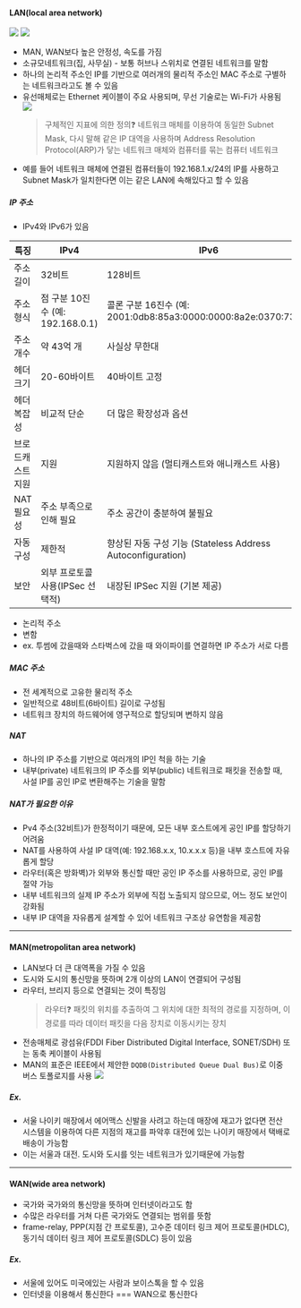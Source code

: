 #### LAN(local area network)

![](<스크린샷 2024-12-23 오후 3.39.02.png>)
![](<스크린샷 2024-12-23 오후 3.39.18.png>)

- MAN, WAN보다 높은 안정성, 속도를 가짐
- 소규모네트워크(집, 사무실) - 보통 허브나 스위치로 연결된 네트워크를 말함
- 하나의 논리적 주소인 IP를 기반으로 여러개의 물리적 주소인 MAC 주소로 구별하는 네트워크라고도 볼 수 있음
- 유선매체로는 Ethernet 케이블이 주요 사용되며, 무선 기술로는 Wi-Fi가 사용됨
  ![](<스크린샷 2024-12-23 오후 4.23.17.png>)
  > 구체적인 지표에 의한 정의❓
  > 네트워크 매체를 이용하여 동일한 Subnet Mask, 다시 말해 같은 IP 대역을 사용하며 Address Resolution Protocol(ARP)가 닿는 네트워크 매체와 컴퓨터를 묶는 컴퓨터 네트워크
- 예를 들어 네트워크 매체에 연결된 컴퓨터들이 192.168.1.x/24의 IP를 사용하고 Subnet Mask가 일치한다면 이는 같은 LAN에 속해있다고 할 수 있음

##### IP 주소

- IPv4와 IPv6가 있음

| 특징              | IPv4                             | IPv6                                                           |
| ----------------- | -------------------------------- | -------------------------------------------------------------- |
| 주소 길이         | 32비트                           | 128비트                                                        |
| 주소 형식         | 점 구분 10진수 (예: 192.168.0.1) | 콜론 구분 16진수 (예: 2001:0db8:85a3:0000:0000:8a2e:0370:7334) |
| 주소 개수         | 약 43억 개                       | 사실상 무한대                                                  |
| 헤더 크기         | 20-60바이트                      | 40바이트 고정                                                  |
| 헤더 복잡성       | 비교적 단순                      | 더 많은 확장성과 옵션                                          |
| 브로드캐스트 지원 | 지원                             | 지원하지 않음 (멀티캐스트와 애니캐스트 사용)                   |
| NAT 필요성        | 주소 부족으로 인해 필요          | 주소 공간이 충분하여 불필요                                    |
| 자동 구성         | 제한적                           | 향상된 자동 구성 기능 (Stateless Address Autoconfiguration)    |
| 보안              | 외부 프로토콜 사용(IPSec 선택적) | 내장된 IPSec 지원 (기본 제공)                                  |

- 논리적 주소
- 변함
- ex. 투썸에 갔을때와 스타벅스에 갔을 때 와이파이를 연결하면 IP 주소가 서로 다름

##### MAC 주소

- 전 세계적으로 고유한 물리적 주소
- 일반적으로 48비트(6바이트) 길이로 구성됨
- 네트워크 장치의 하드웨어에 영구적으로 할당되며 변하지 않음

##### NAT

- 하나의 IP 주소를 기반으로 여러개의 IP인 척을 하는 기술
- 내부(private) 네트워크의 IP 주소를 외부(public) 네트워크로 패킷을 전송할 때, 사설 IP를 공인 IP로 변환해주는 기술을 말함

##### NAT가 필요한 이유

- Pv4 주소(32비트)가 한정적이기 때문에, 모든 내부 호스트에게 공인 IP를 할당하기 어려움
- NAT를 사용하여 사설 IP 대역(예: 192.168.x.x, 10.x.x.x 등)을 내부 호스트에 자유롭게 할당
- 라우터(혹은 방화벽)가 외부와 통신할 때만 공인 IP 주소를 사용하므로, 공인 IP를 절약 가능
- 내부 네트워크의 실제 IP 주소가 외부에 직접 노출되지 않으므로, 어느 정도 보안이 강화됨
- 내부 IP 대역을 자유롭게 설계할 수 있어 네트워크 구조상 유연함을 제공함

---

#### MAN(metropolitan area network)

- LAN보다 더 큰 대역폭을 가질 수 있음
- 도시와 도시의 통신망을 뜻하며 2개 이상의 LAN이 연결되어 구성됨
- 라우터, 브리지 등으로 연결되는 것이 특징임
  > 라우터❓
  > 패킷의 위치를 추출하여 그 위치에 대한 최적의 경로를 지정하며, 이 경로를 따라 데이터 패킷을 다음 장치로 이동시키는 장치
- 전송매체로 광섬유(FDDI Fiber Distributed Digital Interface, SONET/SDH) 또는 동축 케이블이 사용됨
- MAN의 표준은 IEEE에서 제안한 `DQDB(Distributed Queue Dual Bus)`로 이중 버스 토폴로지를 사용
  ![](<스크린샷 2024-12-23 오후 4.12.13.png>)

##### Ex.

- 서울 나이키 매장에서 에어맥스 신발을 사려고 하는데 매장에 재고가 없다면 전산 시스템을 이용하여 다른 지점의 재고를 파악후 대전에 있는 나이키 매장에서 택배로 배송이 가능함
- 이는 서울과 대전. 도시와 도시를 잇는 네트워크가 있기때문에 가능함

---

#### WAN(wide area network)

- 국가와 국가와의 통신망을 뜻하며 인터넷이라고도 함
- 수많은 라우터를 거쳐 다른 국가와도 연결되는 범위를 뜻함
- frame-relay, PPP(지점 간 프로토콜), 고수준 데이터 링크 제어 프로토콜(HDLC), 동기식 데이터 링크 제어 프로토콜(SDLC) 등이 있음

##### Ex.

- 서울에 있어도 미국에있는 사람과 보이스톡을 할 수 있음
- 인터넷을 이용해서 통신한다 === WAN으로 통신한다
